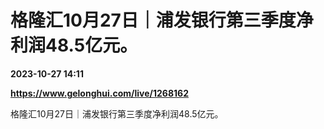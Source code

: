 # 格隆汇10月27日｜浦发银行第三季度净利润48.5亿元。

**2023-10-27 14:11**

**https://www.gelonghui.com/live/1268162**

格隆汇10月27日｜浦发银行第三季度净利润48.5亿元。